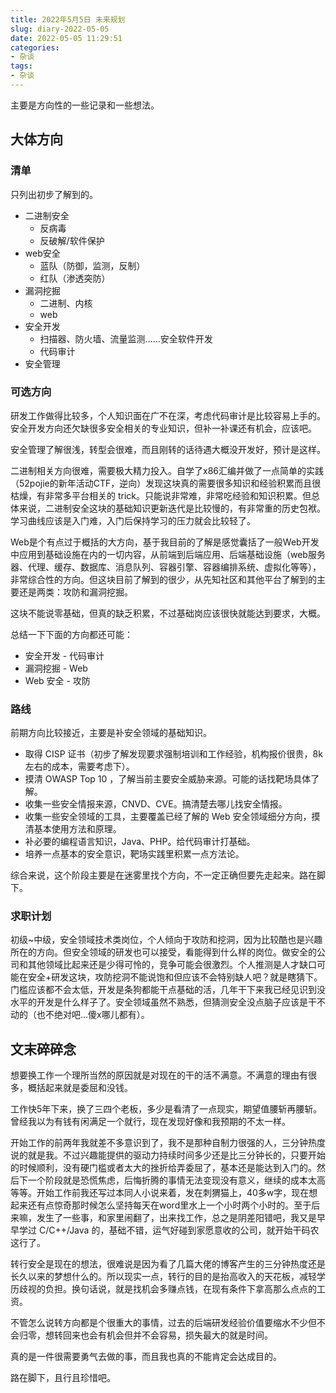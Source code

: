 ```yaml
---
title: 2022年5月5日 未来规划
slug: diary-2022-05-05
date: 2022-05-05 11:29:51
categories:
- 杂谈
tags:
- 杂谈
---
```


主要是方向性的一些记录和一些想法。

## 大体方向

### 清单

只列出初步了解到的。

- 二进制安全
  - 反病毒
  - 反破解/软件保护
- web安全
  - 蓝队（防御，监测，反制）
  - 红队（渗透突防）
- 漏洞挖掘
  - 二进制、内核
  - web
- 安全开发
  - 扫描器、防火墙、流量监测......安全软件开发
  - 代码审计
- 安全管理

### 可选方向

研发工作做得比较多，个人知识面在广不在深，考虑代码审计是比较容易上手的。安全开发方向还欠缺很多安全相关的专业知识，但补一补课还有机会，应该吧。

安全管理了解很浅，转型会很难，而且刚转的话待遇大概没开发好，预计是这样。

二进制相关方向很难，需要极大精力投入。自学了x86汇编并做了一点简单的实践（52pojie的新年活动CTF，逆向）发现这块真的需要很多知识和经验积累而且很枯燥，有非常多平台相关的 trick。只能说非常难，非常吃经验和知识积累。但总体来说，二进制安全这块的基础知识更新迭代是比较慢的，有非常重的历史包袱。学习曲线应该是入门难，入门后保持学习的压力就会比较轻了。

Web是个有点过于概括的大方向，基于我目前的了解是感觉囊括了一般Web开发中应用到基础设施在内的一切内容，从前端到后端应用、后端基础设施（web服务器、代理、缓存、数据库、消息队列、容器引擎、容器编排系统、虚拟化等等），非常综合性的方向。但这块目前了解到的很少，从先知社区和其他平台了解到的主要还是两类：攻防和漏洞挖掘。

这块不能说零基础，但真的缺乏积累，不过基础岗应该很快就能达到要求，大概。

总结一下下面的方向都还可能：

- 安全开发 - 代码审计
- 漏洞挖掘 - Web
- Web 安全 - 攻防

### 路线

前期方向比较接近，主要是补安全领域的基础知识。

- 取得 CISP 证书（初步了解发现要求强制培训和工作经验，机构报价很贵，8k 左右的成本，需要考虑下）。
- 摸清 OWASP Top 10 ，了解当前主要安全威胁来源。可能的话找靶场具体了解。
- 收集一些安全情报来源，CNVD、CVE。搞清楚去哪儿找安全情报。
- 收集一些安全领域的工具，主要覆盖已经了解的 Web 安全领域细分方向，摸清基本使用方法和原理。
- 补必要的编程语言知识，Java、PHP。给代码审计打基础。
- 培养一点基本的安全意识，靶场实践里积累一点方法论。

综合来说，这个阶段主要是在迷雾里找个方向，不一定正确但要先走起来。路在脚下。

### 求职计划

初级~中级，安全领域技术类岗位，个人倾向于攻防和挖洞，因为比较酷也是兴趣所在的方向。但安全领域的研发也可以接受，看能得到什么样的岗位。做安全的公司和其他领域比起来还是少得可怜的，竞争可能会很激烈。个人推测是人才缺口可能在安全+研发这块，攻防挖洞不能说饱和但应该不会特别缺人吧？就是瞎猜下。门槛应该都不会太低，开发是条狗都能干点基础的活，几年干下来我已经见识到没水平的开发是什么样子了。安全领域虽然不熟悉，但猜测安全没点脑子应该是干不动的（也不绝对吧...傻x哪儿都有）。

## 文末碎碎念

想要换工作一个理所当然的原因就是对现在的干的活不满意。不满意的理由有很多，概括起来就是委屈和没钱。

工作快5年下来，换了三四个老板，多少是看清了一点现实，期望值腰斩再腰斩。曾经我以为有钱有闲满足一个就行，现在发现好像和我预期的不太一样。

开始工作的前两年我就差不多意识到了，我不是那种自制力很强的人，三分钟热度说的就是我。不过兴趣能提供的驱动力持续时间多少还是比三分钟长的，只要开始的时候顺利，没有硬门槛或者太大的挫折给弄委屈了，基本还是能达到入门的。然后下一个阶段就是恐慌焦虑，后悔折腾的事情无法变现没有意义，继续的成本太高等等。开始工作前我还写过本同人小说来着，发在刺猬猫上，40多w字，现在想起来还有点惊奇那时候怎么坚持每天在word里水上一个小时两个小时的。至于后来嘛，发生了一些事，和家里闹翻了，出来找工作，总之是阴差阳错吧，我又是早早学过 C/C++/Java 的，基础不错，运气好碰到家愿意收的公司，就开始干码农这行了。

转行安全是现在的想法，很难说是因为看了几篇大佬的博客产生的三分钟热度还是长久以来的梦想什么的。所以现实一点，转行的目的是抬高收入的天花板，减轻学历歧视的负担。换句话说，就是找机会多赚点钱，在现有条件下拿高那么点点的工资。

不管怎么说转方向都是个很重大的事情，过去的后端研发经验价值要缩水不少但不会归零，想转回来也会有机会但并不会容易，损失最大的就是时间。

真的是一件很需要勇气去做的事，而且我也真的不能肯定会达成目的。

路在脚下，且行且珍惜吧。
